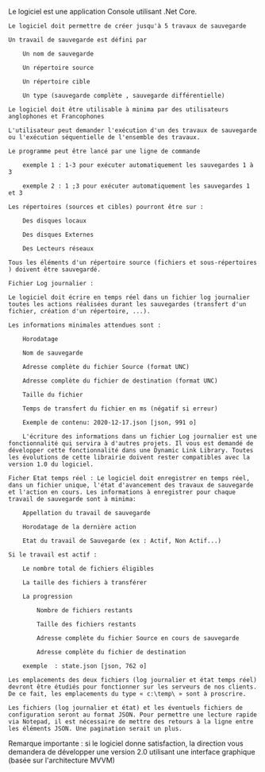 ﻿Le logiciel est une application Console utilisant .Net Core.

    Le logiciel doit permettre de créer jusqu'à 5 travaux de sauvegarde

    Un travail de sauvegarde est défini par

        Un nom de sauvegarde

        Un répertoire source

        Un répertoire cible

        Un type (sauvegarde complète , sauvegarde différentielle)

    Le logiciel doit être utilisable à minima par des utilisateurs anglophones et Francophones

    L'utilisateur peut demander l'exécution d'un des travaux de sauvegarde ou l'exécution séquentielle de l'ensemble des travaux.

    Le programme peut être lancé par une ligne de commande

        exemple 1 : 1-3 pour exécuter automatiquement les sauvegardes 1 à 3

        exemple 2 : 1 ;3 pour exécuter automatiquement les sauvegardes 1 et 3

    Les répertoires (sources et cibles) pourront être sur :

        Des disques locaux

        Des disques Externes

        Des Lecteurs réseaux

    Tous les éléments d'un répertoire source (fichiers et sous-répertoires ) doivent être sauvegardé.

    Fichier Log journalier :

    Le logiciel doit écrire en temps réel dans un fichier log journalier toutes les actions réalisées durant les sauvegardes (transfert d'un fichier, création d'un répertoire, ...).

    Les informations minimales attendues sont :

        Horodatage

        Nom de sauvegarde

        Adresse complète du fichier Source (format UNC)

        Adresse complète du fichier de destination (format UNC)

        Taille du fichier

        Temps de transfert du fichier en ms (négatif si erreur)

        Exemple de contenu: 2020-12-17.json [json, 991 o]

        L'écriture des informations dans un fichier Log journalier est une fonctionnalité qui servira à d'autres projets. Il vous est demandé de développer cette fonctionnalité dans une Dynamic Link Library. Toutes les évolutions de cette librairie doivent rester compatibles avec la version 1.0 du logiciel.

    Ficher Etat temps réel : Le logiciel doit enregistrer en temps réel, dans un fichier unique, l'état d'avancement des travaux de sauvegarde et l'action en cours. Les informations à enregistrer pour chaque travail de sauvegarde sont à minima:

        Appellation du travail de sauvegarde

        Horodatage de la dernière action

        Etat du travail de Sauvegarde (ex : Actif, Non Actif...)

    Si le travail est actif :

        Le nombre total de fichiers éligibles

        La taille des fichiers à transférer

        La progression

            Nombre de fichiers restants

            Taille des fichiers restants

            Adresse complète du fichier Source en cours de sauvegarde

            Adresse complète du fichier de destination

        exemple  : state.json [json, 762 o]

    Les emplacements des deux fichiers (log journalier et état temps réel) devront être étudiés pour fonctionner sur les serveurs de nos clients. De ce fait, les emplacements du type « c:\temp\ » sont à proscrire.

    Les fichiers (log journalier et état) et les éventuels fichiers de configuration seront au format JSON. Pour permettre une lecture rapide via Notepad, il est nécessaire de mettre des retours à la ligne entre les éléments JSON. Une pagination serait un plus.

Remarque importante : si le logiciel donne satisfaction, la direction vous demandera de développer une version 2.0 utilisant une interface graphique (basée sur l'architecture MVVM)